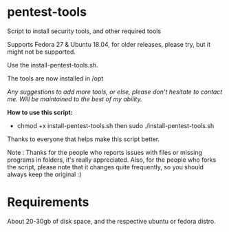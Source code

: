 pentest-tools
====================

Script to install security tools, and other required tools

Supports Fedora 27 & Ubuntu 18.04, for older releases, please try, but it might not be supported.

Use the install-pentest-tools.sh.

The tools are now installed in /opt

*Any suggestions to add more tools, or else, please don't hesitate to contact me.*
*Will be maintained to the best of my ability.*

**How to use this script:**

- chmod +x install-pentest-tools.sh then sudo ./install-pentest-tools.sh

Thanks to everyone that helps make this script better.

Note : Thanks for the people who reports issues with files or missing programs in folders, it's really appreciated. Also, for the people who forks the script, please note that it changes quite frequently, so you should always keep the original :) 

Requirements
====================
About 20-30gb of disk space, and the respective ubuntu or fedora distro.
